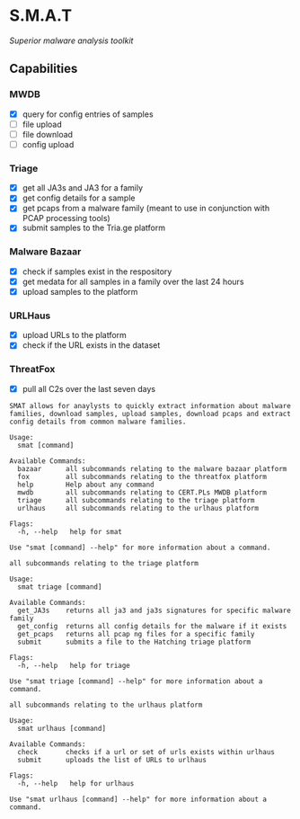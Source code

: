 # S.M.A.T

*Superior malware analysis toolkit*

## Capabilities

### MWDB
- [X] query for config entries of samples
- [ ] file upload
- [ ] file download
- [ ] config upload

### Triage
- [X] get all JA3s and JA3 for a family
- [X] get config details for a sample
- [X] get pcaps from a malware family (meant to use in conjunction with PCAP processing tools)
- [X] submit samples to the Tria.ge platform

### Malware Bazaar
- [X] check if samples exist in the respository
- [X] get medata for all samples in a family over the last 24 hours
- [X] upload samples to the platform

### URLHaus
- [X] upload URLs to the platform
- [X] check if the URL exists in the dataset

### ThreatFox
- [X] pull all C2s over the last seven days
```
SMAT allows for anaylysts to quickly extract information about malware families, download samples, upload samples, download pcaps and extract config details from common malware families.

Usage:
  smat [command]

Available Commands:
  bazaar      all subcommands relating to the malware bazaar platform
  fox         all subcommands relating to the threatfox platform
  help        Help about any command
  mwdb        all subcommands relating to CERT.PLs MWDB platform
  triage      all subcommands relating to the triage platform
  urlhaus     all subcommands relating to the urlhaus platform

Flags:
  -h, --help   help for smat

Use "smat [command] --help" for more information about a command.

```

```
all subcommands relating to the triage platform

Usage:
  smat triage [command]

Available Commands:
  get_JA3s    returns all ja3 and ja3s signatures for specific malware family
  get_config  returns all config details for the malware if it exists
  get_pcaps   returns all pcap ng files for a specific family
  submit      submits a file to the Hatching triage platform

Flags:
  -h, --help   help for triage

Use "smat triage [command] --help" for more information about a command.

```

```
all subcommands relating to the urlhaus platform

Usage:
  smat urlhaus [command]

Available Commands:
  check       checks if a url or set of urls exists within urlhaus
  submit      uploads the list of URLs to urlhaus

Flags:
  -h, --help   help for urlhaus

Use "smat urlhaus [command] --help" for more information about a command.
```
